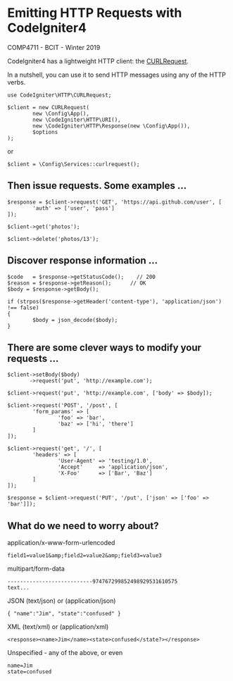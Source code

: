 # Emitting HTTP Requests with CodeIgniter4
COMP4711 - BCIT - Winter 2019

CodeIgniter4 has a lightweight HTTP client:
the [CURLRequest](https://codeigniter4.github.io/CodeIgniter4/libraries/curlrequest.html).

In a nutshell, you can use it to send HTTP messages using any of the HTTP verbs.

    use CodeIgniter\HTTP\CURLRequest;

    $client = new CURLRequest(
            new \Config\App(),
            new \CodeIgniter\HTTP\URI(),
            new \CodeIgniter\HTTP\Response(new \Config\App()),
            $options
    );

or 

    $client = \Config\Services::curlrequest();

## Then issue requests. Some examples ...

    $response = $client->request('GET', 'https://api.github.com/user', [
            'auth' => ['user', 'pass']
    ]);

    $client->get('photos');

    $client->delete('photos/13');

## Discover response information ...

    $code   = $response->getStatusCode();    // 200
    $reason = $response->getReason();      // OK
    $body = $response->getBody();

    if (strpos($response->getHeader('content-type'), 'application/json') !== false)
    {
            $body = json_decode($body);
    }

## There are some clever ways to modify your requests ...

    $client->setBody($body)
           ->request('put', 'http://example.com');

    $client->request('put', 'http://example.com', ['body' => $body]);

    $client->request('POST', '/post', [
            'form_params' => [
                    'foo' => 'bar',
                    'baz' => ['hi', 'there']
            ]
    ]);

    $client->request('get', '/', [
            'headers' => [
                    'User-Agent' => 'testing/1.0',
                    'Accept'     => 'application/json',
                    'X-Foo'      => ['Bar', 'Baz']
            ]
    ]);

    $response = $client->request('PUT', '/put', ['json' => ['foo' => 'bar']]);

## What do we need to worry about?

application/x-www-form-urlencoded

    field1=value1&amp;field2=value2&amp;field3=value3

multipart/form-data

    ---------------------------974767299852498929531610575
    text...

JSON (text/json) or (application/json)

    { "name":"Jim", "state":"confused" }    

XML (text/xml) or (application/xml)

    <response><name>Jim</name><state>confused</state?></response>

Unspecified - any of the above, or even

    name=Jim
    state=confused

